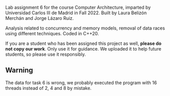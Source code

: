 Lab assignment 6 for the course Computer Architecture, imparted by Universidad Carlos III de Madrid in Fall 2022. Built by Laura Belizón Merchán and Jorge Lázaro Ruiz.

Analysis related to concurrency and memory models, removal of data races using different techniques. Coded in C++20.

If you are a student who has been assigned this project as well, **please do not copy our work**. Only use it for guidance. We uploaded it to help future students, so please use it responsibly.

## Warning
The data for task 6 is wrong, we probably executed the program with 16 threads instead of 2, 4 and 8 by mistake.
